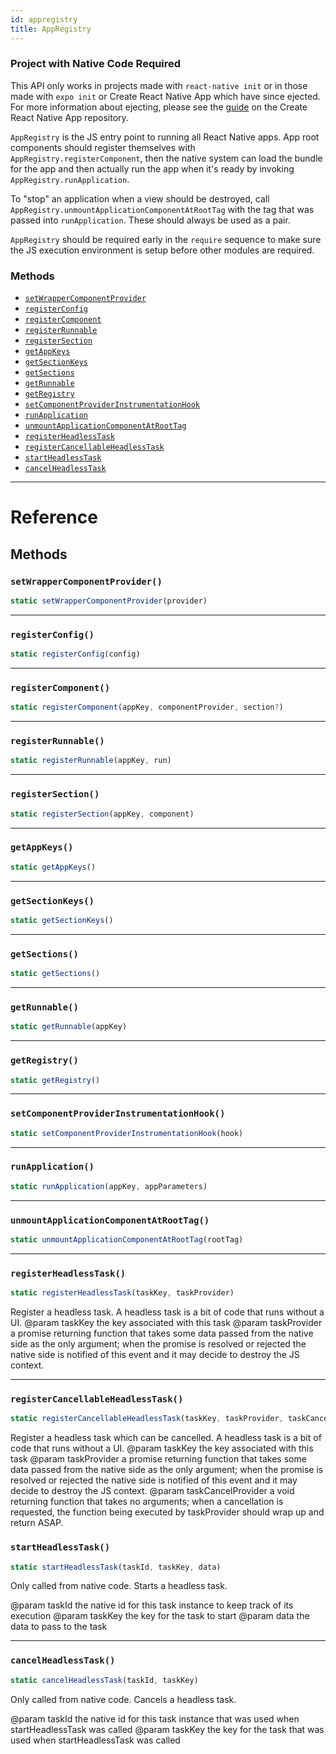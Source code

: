 ```yaml
---
id: appregistry
title: AppRegistry
---
```


<div class="banner-crna-ejected">
  <h3>Project with Native Code Required</h3>
  <p>
    This API only works in projects made with <code>react-native init</code>
    or in those made with <code>expo init</code> or Create React Native App which have since ejected. For
    more information about ejecting, please see
    the <a href="https://github.com/react-community/create-react-native-app/blob/master/EJECTING.md" target="_blank">guide</a> on
    the Create React Native App repository.
  </p>
</div>

`AppRegistry` is the JS entry point to running all React Native apps. App root components should register themselves with `AppRegistry.registerComponent`, then the native system can load the bundle for the app and then actually run the app when it's ready by invoking `AppRegistry.runApplication`.

To "stop" an application when a view should be destroyed, call `AppRegistry.unmountApplicationComponentAtRootTag` with the tag that was passed into `runApplication`. These should always be used as a pair.

`AppRegistry` should be required early in the `require` sequence to make sure the JS execution environment is setup before other modules are required.

### Methods

* [`setWrapperComponentProvider`](appregistry.md#setwrappercomponentprovider)
* [`registerConfig`](appregistry.md#registerconfig)
* [`registerComponent`](appregistry.md#registercomponent)
* [`registerRunnable`](appregistry.md#registerrunnable)
* [`registerSection`](appregistry.md#registersection)
* [`getAppKeys`](appregistry.md#getappkeys)
* [`getSectionKeys`](appregistry.md#getsectionkeys)
* [`getSections`](appregistry.md#getsections)
* [`getRunnable`](appregistry.md#getrunnable)
* [`getRegistry`](appregistry.md#getregistry)
* [`setComponentProviderInstrumentationHook`](appregistry.md#setcomponentproviderinstrumentationhook)
* [`runApplication`](appregistry.md#runapplication)
* [`unmountApplicationComponentAtRootTag`](appregistry.md#unmountapplicationcomponentatroottag)
* [`registerHeadlessTask`](appregistry.md#registerheadlesstask)
* [`registerCancellableHeadlessTask`](appregistry.md#registercancellableheadlesstask)
* [`startHeadlessTask`](appregistry.md#startheadlesstask)
* [`cancelHeadlessTask`](appregistry.md#cancelheadlesstask)

---

# Reference

## Methods

### `setWrapperComponentProvider()`

```javascript
static setWrapperComponentProvider(provider)
```

---

### `registerConfig()`

```javascript
static registerConfig(config)
```

---

### `registerComponent()`

```javascript
static registerComponent(appKey, componentProvider, section?)
```

---

### `registerRunnable()`

```javascript
static registerRunnable(appKey, run)
```

---

### `registerSection()`

```javascript
static registerSection(appKey, component)
```

---

### `getAppKeys()`

```javascript
static getAppKeys()
```

---

### `getSectionKeys()`

```javascript
static getSectionKeys()
```

---

### `getSections()`

```javascript
static getSections()
```

---

### `getRunnable()`

```javascript
static getRunnable(appKey)
```

---

### `getRegistry()`

```javascript
static getRegistry()
```

---

### `setComponentProviderInstrumentationHook()`

```javascript
static setComponentProviderInstrumentationHook(hook)
```

---

### `runApplication()`

```javascript
static runApplication(appKey, appParameters)
```

---

### `unmountApplicationComponentAtRootTag()`

```javascript
static unmountApplicationComponentAtRootTag(rootTag)
```

---

### `registerHeadlessTask()`

```javascript
static registerHeadlessTask(taskKey, taskProvider)
```

Register a headless task. A headless task is a bit of code that runs without a UI. @param taskKey the key associated with this task @param taskProvider a promise returning function that takes some data passed from the native side as the only argument; when the promise is resolved or rejected the native side is notified of this event and it may decide to destroy the JS context.

---

### `registerCancellableHeadlessTask()`

```javascript
static registerCancellableHeadlessTask(taskKey, taskProvider, taskCancelProvider)
```

Register a headless task which can be cancelled. A headless task is a bit of code that runs without a UI. @param taskKey the key associated with this task @param taskProvider a promise returning function that takes some data passed from the native side as the only argument; when the promise is resolved or rejected the native side is notified of this event and it may decide to destroy the JS context. @param taskCancelProvider a void returning function that takes no arguments; when a cancellation is requested, the function being executed by taskProvider should wrap up and return ASAP.

### `startHeadlessTask()`

```javascript
static startHeadlessTask(taskId, taskKey, data)
```

Only called from native code. Starts a headless task.

@param taskId the native id for this task instance to keep track of its execution @param taskKey the key for the task to start @param data the data to pass to the task

---

### `cancelHeadlessTask()`

```javascript
static cancelHeadlessTask(taskId, taskKey)
```

Only called from native code. Cancels a headless task.

@param taskId the native id for this task instance that was used when startHeadlessTask was called @param taskKey the key for the task that was used when startHeadlessTask was called
